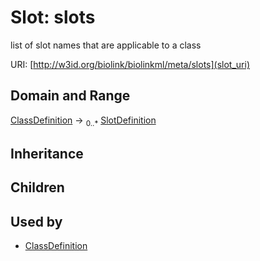 # Slot: slots


list of slot names that are applicable to a class

URI: [http://w3id.org/biolink/biolinkml/meta/slots](slot_uri)
## Domain and Range

[ClassDefinition](ClassDefinition.md) ->  <sub>0..*</sub> [SlotDefinition](SlotDefinition.md)
## Inheritance

## Children

## Used by

 * [ClassDefinition](ClassDefinition.md)
